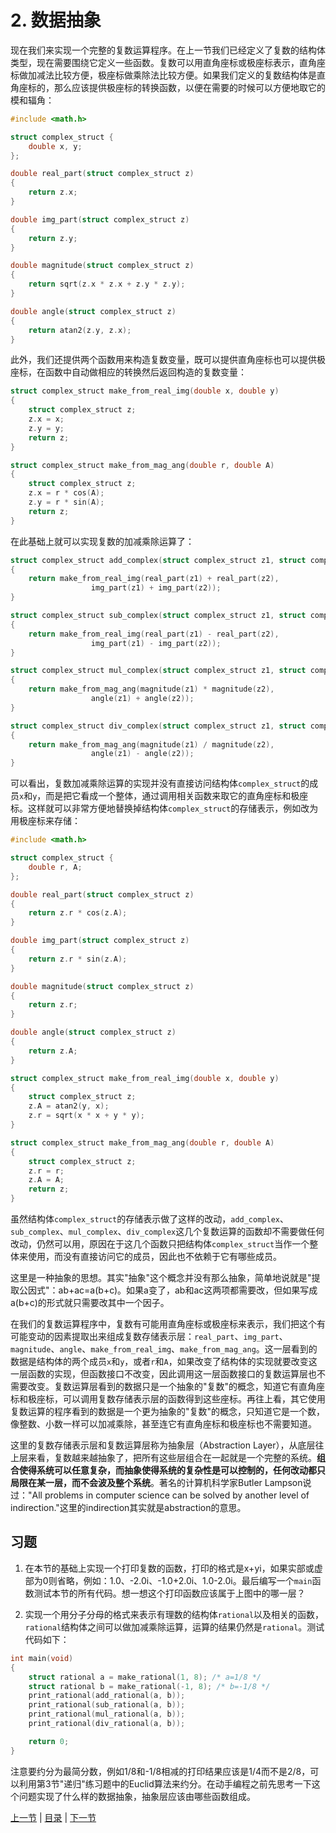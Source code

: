 # 2. 数据抽象

现在我们来实现一个完整的复数运算程序。在上一节我们已经定义了复数的结构体类型，现在需要围绕它定义一些函数。复数可以用直角座标或极座标表示，直角座标做加减法比较方便，极座标做乘除法比较方便。如果我们定义的复数结构体是直角座标的，那么应该提供极座标的转换函数，以便在需要的时候可以方便地取它的模和辐角：

```c
#include <math.h>

struct complex_struct {
    double x, y;
};

double real_part(struct complex_struct z)
{
    return z.x;
}

double img_part(struct complex_struct z)
{
    return z.y;
}

double magnitude(struct complex_struct z)
{
    return sqrt(z.x * z.x + z.y * z.y);
}

double angle(struct complex_struct z)
{
    return atan2(z.y, z.x);
}
```

此外，我们还提供两个函数用来构造复数变量，既可以提供直角座标也可以提供极座标，在函数中自动做相应的转换然后返回构造的复数变量：

```c
struct complex_struct make_from_real_img(double x, double y)
{
    struct complex_struct z;
    z.x = x;
    z.y = y;
    return z;
}

struct complex_struct make_from_mag_ang(double r, double A)
{
    struct complex_struct z;
    z.x = r * cos(A);
    z.y = r * sin(A);
    return z;
}
```

在此基础上就可以实现复数的加减乘除运算了：

```c
struct complex_struct add_complex(struct complex_struct z1, struct complex_struct z2)
{
    return make_from_real_img(real_part(z1) + real_part(z2),
                  img_part(z1) + img_part(z2));
}

struct complex_struct sub_complex(struct complex_struct z1, struct complex_struct z2)
{
    return make_from_real_img(real_part(z1) - real_part(z2),
                  img_part(z1) - img_part(z2));
}

struct complex_struct mul_complex(struct complex_struct z1, struct complex_struct z2)
{
    return make_from_mag_ang(magnitude(z1) * magnitude(z2),
                  angle(z1) + angle(z2));
}

struct complex_struct div_complex(struct complex_struct z1, struct complex_struct z2)
{
    return make_from_mag_ang(magnitude(z1) / magnitude(z2),
                  angle(z1) - angle(z2));
}
```

可以看出，复数加减乘除运算的实现并没有直接访问结构体`complex_struct`的成员`x`和`y`，而是把它看成一个整体，通过调用相关函数来取它的直角座标和极座标。这样就可以非常方便地替换掉结构体`complex_struct`的存储表示，例如改为用极座标来存储：

```c
#include <math.h>

struct complex_struct {
    double r, A;
};

double real_part(struct complex_struct z)
{
    return z.r * cos(z.A);
}

double img_part(struct complex_struct z)
{
    return z.r * sin(z.A);
}

double magnitude(struct complex_struct z)
{
    return z.r;
}

double angle(struct complex_struct z)
{
    return z.A;
}

struct complex_struct make_from_real_img(double x, double y)
{
    struct complex_struct z;
    z.A = atan2(y, x);
    z.r = sqrt(x * x + y * y);
}

struct complex_struct make_from_mag_ang(double r, double A)
{
    struct complex_struct z;
    z.r = r;
    z.A = A;
    return z;
}
```

虽然结构体`complex_struct`的存储表示做了这样的改动，`add_complex`、`sub_complex`、`mul_complex`、`div_complex`这几个复数运算的函数却不需要做任何改动，仍然可以用，原因在于这几个函数只把结构体`complex_struct`当作一个整体来使用，而没有直接访问它的成员，因此也不依赖于它有哪些成员。

这里是一种抽象的思想。其实"抽象"这个概念并没有那么抽象，简单地说就是"提取公因式"：ab+ac=a(b+c)。如果a变了，ab和ac这两项都需要改，但如果写成a(b+c)的形式就只需要改其中一个因子。

在我们的复数运算程序中，复数有可能用直角座标或极座标来表示，我们把这个有可能变动的因素提取出来组成复数存储表示层：`real_part`、`img_part`、`magnitude`、`angle`、`make_from_real_img`、`make_from_mag_ang`。这一层看到的数据是结构体的两个成员`x`和`y`，或者`r`和`A`，如果改变了结构体的实现就要改变这一层函数的实现，但函数接口不改变，因此调用这一层函数接口的复数运算层也不需要改变。复数运算层看到的数据只是一个抽象的"复数"的概念，知道它有直角座标和极座标，可以调用复数存储表示层的函数得到这些座标。再往上看，其它使用复数运算的程序看到的数据是一个更为抽象的"复数"的概念，只知道它是一个数，像整数、小数一样可以加减乘除，甚至连它有直角座标和极座标也不需要知道。

这里的复数存储表示层和复数运算层称为抽象层（Abstraction Layer），从底层往上层来看，复数越来越抽象了，把所有这些层组合在一起就是一个完整的系统。**组合使得系统可以任意复杂，而抽象使得系统的复杂性是可以控制的，任何改动都只局限在某一层，而不会波及整个系统**。著名的计算机科学家Butler Lampson说过："All problems in computer science can be solved by another level of indirection."这里的indirection其实就是abstraction的意思。

## 习题

1. 在本节的基础上实现一个打印复数的函数，打印的格式是x+yi，如果实部或虚部为0则省略，例如：1.0、-2.0i、-1.0+2.0i、1.0-2.0i。最后编写一个`main`函数测试本节的所有代码。想一想这个打印函数应该属于上图中的哪一层？

2. 实现一个用分子分母的格式来表示有理数的结构体`rational`以及相关的函数，`rational`结构体之间可以做加减乘除运算，运算的结果仍然是`rational`。测试代码如下：

```c
int main(void)
{
    struct rational a = make_rational(1, 8); /* a=1/8 */
    struct rational b = make_rational(-1, 8); /* b=-1/8 */
    print_rational(add_rational(a, b));
    print_rational(sub_rational(a, b));
    print_rational(mul_rational(a, b));
    print_rational(div_rational(a, b));

    return 0;
}
```

注意要约分为最简分数，例如1/8和-1/8相减的打印结果应该是1/4而不是2/8，可以利用第3节"递归"练习题中的Euclid算法来约分。在动手编程之前先思考一下这个问题实现了什么样的数据抽象，抽象层应该由哪些函数组成。

[上一节](/ch07/s01) | [目录](/ch07/index) | [下一节](/ch07/s03) 